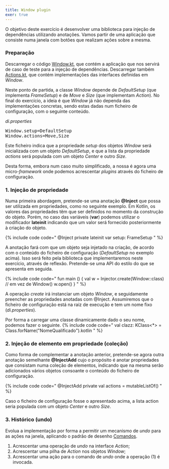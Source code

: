 ```yaml
---
title: Window plugin
exer: true
---
```


O objetivo deste exercício é desenvolver uma biblioteca para injeção de dependências utilizando anotações. Vamos partir de uma aplicação que consiste numa janela com botões que realizam ações sobre a mesma.

### Preparação

Descarregar o código [Window.kt](Window.kt), que contém a aplicação que nos servirá de caso de teste para a injeção de dependências. Descarregar também [Actions.kt](Actions.kt), que contém implementações das interfaces definidas em *Window*.

Neste ponto de partida, a classe *Window* depende de *DefaultSetup* (que implementa *FrameSetup*) e de *Move* e *Size* (que implementam *Action*). No final do exercício, a ideia é que *Window* já não dependa das implementações concretas, sendo estas dadas num  ficheiro de configuração, com o seguinte conteúdo.

*di.properties*
<pre>
Window.setup=DefaultSetup
Window.actions=Move,Size
</pre>

Este ficheiro indica que a propriedade *setup* dos objetos *Window* será inicializada com um objeto *DefaultSetup*, e que a lista da propriedade *actions* será populada com um objeto *Center* e outro *Size*.

Desta forma, embora num caso muito simplificado, a nossa é agora uma micro-*framework* onde podemos acrescentar *plugins* através do ficheiro de configuração.


### 1. Injeção de propriedade

Numa primeira abordagem, pretende-se uma anotação **@Inject** que possa ser utilizada em propriedades, como no seguinte exemplo. Em Kotlin, os valores das propriedades têm que ser definidos no momento da construção do objeto. Porém, no caso das variáveis (**var**) podemos utilizar o modificador **lateinit** indicando que um valor será fornecido posteriormente à criação do objeto.

{% include code code="
@Inject
private lateinit var setup: FrameSetup
"
%}

A anotação fará com que um objeto seja injetado na criação, de acordo com o conteúdo do ficheiro de configuração (*DefaultSetup* no exemplo acima).  Isso será feito pela biblioteca que implementaremos neste exercício, através de reflexão. Pretende-se uma API do estilo do que se apresenta em seguida.

{% include code code="
fun main () {
    val w = Injector.create(Window::class) // em vez de Window()
    w.open()
}
"
%}

A operação *create* irá instanciar um objeto *Window*, e seguidamente preencher as propriedades anotadas com @Inject. Assumiremos que o ficheiro de configuração está na raiz de execução e tem um nome fixo (*di.properties*).

Por forma a carregar uma classe dinamicamente dado o seu nome, podemos fazer o seguinte.
{% include code code="
val clazz: KClass<*> = Class.forName(\"NomeQualificado\").kotlin
"
%}



### 2. Injeção de elemento em propriedade (coleção)
Como forma de complementar a anotação anterior, pretende-se agora outra anotação semelhante **@InjectAdd** cujo o propósito é anotar propriedades que consistam numa coleção de elementos, indicando que na mesma serão adicionados vários objetos consoante o conteúdo do ficheiro de configuração.

{% include code code="
@InjectAdd
private val actions = mutableListOf<Action>()
"
%}

Caso o ficheiro de configuração fosse o apresentado acima, a lista action seria populada com um objeto *Center* e outro *Size*.


### 3. Histórico (undo)

Evolua a implementação por forma a permitir um mecanismo de *undo* para as ações na janela, aplicando o padrão de desenho [Comandos](/kotlin/padroesdesenho/comandos).

1. Acrescentar uma operação de *undo* na interface *Action*;
2. Acrescentar uma pilha de *Action* nos objetos *Window*;
3. Acrescentar uma ação para o comando de *undo* onde a operação (1) é invocada.
